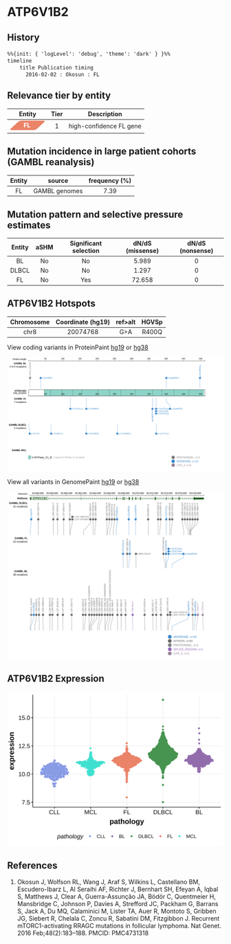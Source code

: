 # ATP6V1B2

## History
```mermaid
%%{init: { 'logLevel': 'debug', 'theme': 'dark' } }%%
timeline
    title Publication timing
      2016-02-02 : Okosun : FL
```

## Relevance tier by entity

|Entity|Tier|Description            |
|:------:|:----:|-----------------------|
|![FL](images/icons/FL_tier1.png)    |1   |high-confidence FL gene|

## Mutation incidence in large patient cohorts (GAMBL reanalysis)

|Entity|source       |frequency (%)|
|:------:|:-------------:|:-------------:|
|FL    |GAMBL genomes|7.39         |

## Mutation pattern and selective pressure estimates

|Entity|aSHM|Significant selection|dN/dS (missense)|dN/dS (nonsense)|
|:------:|:----:|:---------------------:|:----------------:|:----------------:|
|BL    |No  |No                   | 5.989          |0               |
|DLBCL |No  |No                   | 1.297          |0               |
|FL    |No  |Yes                  |72.658          |0               |




 ## ATP6V1B2 Hotspots

| Chromosome |Coordinate (hg19) | ref>alt | HGVSp | 
 | :---:| :---: | :--: | :---: |
| chr8 | 20074768 | G>A | R400Q |

View coding variants in ProteinPaint [hg19](https://morinlab.github.io/LLMPP/GAMBL/ATP6V1B2_protein.html)  or [hg38](https://morinlab.github.io/LLMPP/GAMBL/ATP6V1B2_protein_hg38.html)

![](images/proteinpaint/ATP6V1B2_NM_001693.svg)

View all variants in GenomePaint [hg19](https://morinlab.github.io/LLMPP/GAMBL/ATP6V1B2.html)  or [hg38](https://morinlab.github.io/LLMPP/GAMBL/ATP6V1B2_hg38.html)

![](images/proteinpaint/ATP6V1B2.svg)

## ATP6V1B2 Expression
![](images/gene_expression/ATP6V1B2_by_pathology.svg)
<!-- ORIGIN: okosunRecurrentMTORC1activatingRRAGC2016a -->
<!-- FL: okosunRecurrentMTORC1activatingRRAGC2016a -->

## References
1.  Okosun J, Wolfson RL, Wang J, Araf S, Wilkins L, Castellano BM, Escudero-Ibarz L, Al Seraihi AF, Richter J, Bernhart SH, Efeyan A, Iqbal S, Matthews J, Clear A, Guerra-Assunção JA, Bödör C, Quentmeier H, Mansbridge C, Johnson P, Davies A, Strefford JC, Packham G, Barrans S, Jack A, Du MQ, Calaminici M, Lister TA, Auer R, Montoto S, Gribben JG, Siebert R, Chelala C, Zoncu R, Sabatini DM, Fitzgibbon J. Recurrent mTORC1-activating RRAGC mutations in follicular lymphoma. Nat Genet. 2016 Feb;48(2):183–188. PMCID: PMC4731318
